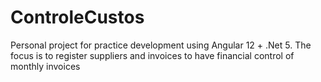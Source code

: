 # ControleCustos
Personal project for practice development using Angular 12 + .Net 5. The focus is to register suppliers and invoices to have financial control of monthly invoices
